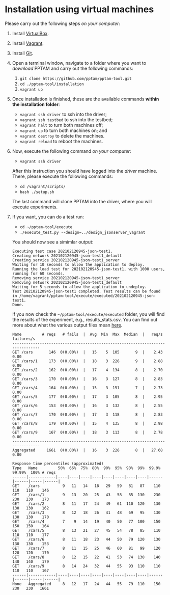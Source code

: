 # Installation using virtual machines

Please carry out the following steps *on your computer*:

1.  Install [VirtualBox](https://www.virtualbox.org).
2.  Install [Vagrant](https://www.vagrantup.com).
3.  Install [Git](https://git-scm.com/downloads).
4.  Open a terminal window, navigate to a folder where you want to *download* PPTAM and carry out the following commands:

    1.  `git clone https://github.com/pptam/pptam-tool.git`
    2.  `cd ./pptam-tool/installation`
    3.  `vagrant up`
    
5.  Once installation is finished, these are the available commands **within the installation folder**:

    - `vagrant ssh driver` to ssh into the driver;
    - `vagrant ssh testbed` to ssh into the testbed;
    - `vagrant halt` to turn both machines off;
    - `vagrant up` to turn both machines on; and
    - `vagrant destroy` to delete the machines.
    - `vagrant reload` to reboot the machines.

6.  Now, execute the following command *on your computer*:

    - `vagrant ssh driver`

    After this instruction you should have logged into the *driver* machine. There, please execute the following commands:

    - `cd /vagrant/scripts/`
    - `bash ./setup.sh` 

    The last command will clone PPTAM into the driver, where you will execute experiments. 

7.  If you want, you can do a test run:

    - `cd ~/pptam-tool/execute`
    - `./execute_test.py --design=../design_jsonserver_vagrant`

    You should now see a simimlar output:

    ```
    Executing test case 202102120945-json-test1.
    Creating network 202102120945-json-test1_default
    Creating service 202102120945-json-test1_server
    Waiting for 10 seconds to allow the application to deploy.
    Running the load test for 202102120945-json-test1, with 1000 users, running for 60 seconds.
    Removing service 202102120945-json-test1_server
    Removing network 202102120945-json-test1_default
    Waiting for 5 seconds to allow the application to undeploy.
    Test 202102120945-json-test1 completed. Test results can be found in /home/vagrant/pptam-tool/execute/executed/202102120945-json-test1.
    Done.
    ```

    If you now check the `~/pptam-tool/execute/executed` folder, you will find the results of the experiment, e.g., results_stats.csv. You can find out more about what the various output files mean [here](./How_to_use.md).
    ```
    Name         # reqs   # fails  |  Avg  Min  Max  Median  |   req/s failures/s
    -------------------------------------------------------------------------------
    GET /cars       146  0(0.00%)  |   15    5  105       9  |    2.43    0.00
    GET /cars/1     173  0(0.00%)  |   18    3  226       9  |    2.88    0.00
    GET /cars/2     162  0(0.00%)  |   17    4  134       8  |    2.70    0.00
    GET /cars/3     170  0(0.00%)  |   16    3  127       8  |    2.83    0.00
    GET /cars/4     164  0(0.00%)  |   15    3  151       7  |    2.73    0.00
    GET /cars/5     177  0(0.00%)  |   17    3  105       8  |    2.95    0.00
    GET /cars/6     153  0(0.00%)  |   16    3  132       8  |    2.55    0.00
    GET /cars/7     170  0(0.00%)  |   17    3  118       8  |    2.83    0.00
    GET /cars/8     179  0(0.00%)  |   15    4  135       8  |    2.98    0.00
    GET /cars/9     167  0(0.00%)  |   18    3  113       8  |    2.78    0.00
    -------------------------------------------------------------------------------
    Aggregated     1661  0(0.00%)  |   16    3  226       8  |   27.68    0.00

    Response time percentiles (approximated)
    Type   Name         50%  66%  75%  80%  90%  95%  98%  99%  99.9% 99.99%  100% # reqs
    ------|------------|----|----|----|----|----|----|----|----|------|------|-----|------|
    GET    /cars          9   11   14   18   29   59   81   87    110    110   110    146
    GET    /cars/1        9   13   20   25   43   58   85  130    230    230   230    173
    GET    /cars/2        8   11   17   24   49   61  110  120    130    130   130    162
    GET    /cars/3        8   12   18   26   41   48   69   95    130    130   130    170
    GET    /cars/4        7    9   14   19   40   50   77  100    150    150   150    164
    GET    /cars/5        8   13   21   27   45   54   78   85    110    110   110    177
    GET    /cars/6        8   11   18   23   44   50   79  120    130    130   130    153
    GET    /cars/7        8   11   15   25   46   60   81   99    120    120   120    170
    GET    /cars/8        8   12   15   22   41   53   74  130    140    140   140    179
    GET    /cars/9        8   14   24   32   44   55   93  110    110    110   110    167
    ------|------------|----|----|----|----|----|----|----|----|------|------|-----|------|
    None   Aggregated     8   12   17   24   44   55   79  110    150    230   230   1661
    ```